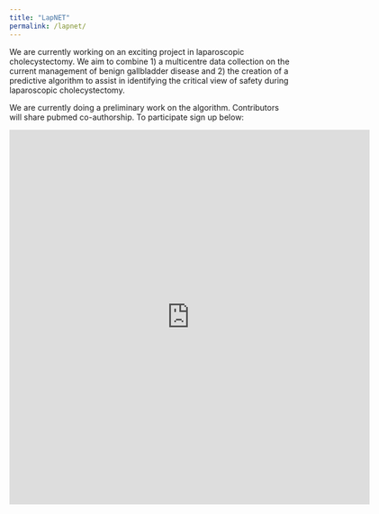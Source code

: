 ```yaml
---
title: "LapNET"
permalink: /lapnet/
---
```


We are currently working on an exciting project in laparoscopic cholecystectomy. We aim to combine 1) a multicentre data collection on the current management of benign gallbladder disease and 2) the creation of a predictive algorithm to assist in identifying the critical view of safety during laparoscopic cholecystectomy.

We are currently doing a preliminary work on the algorithm. Contributors will share pubmed co-authorship. To participate sign up below:

<iframe src="https://docs.google.com/forms/d/e/1FAIpQLSccidrcj1QHuRFvW_xykvVXV7xbbDX3HPWn2J4P2aXpZ_miLQ/viewform?embedded=true" width="640" height="666" frameborder="0" marginheight="0" marginwidth="0">A carregar...</iframe>
